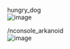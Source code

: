 hungry_dog  
![image](https://github.com/user-attachments/assets/2c72f142-dcae-44c0-88b6-f023875d2ba1)  


/nconsole_arkanoid  
![image](https://github.com/user-attachments/assets/d9983b61-d48c-4275-814b-f2321fa31544)
